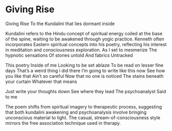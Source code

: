 # Giving Rise

Giving Rise
To the Kundalini that lies dormant inside

<span class="sidenote">Kundalini refers to the Hindu concept of spiritual energy coiled at the base of the spine, waiting to be awakened through yogic practice. Kenneth often incorporates Eastern spiritual concepts into his poetry, reflecting his interest in meditation and consciousness exploration.</span>
As I set to mesmerize
The hypnotic sensations
Of stories untold
And fabrics
Untracked

This poetry
Inside of me
Looking to be set ablaze
To be read on lesser fine days
That’s a weird thing i did there
I’m going to write like this now
See how you like that
Ain’t so careful
Now that no one is noticed
The stains beneath your curtain
 Whatever that means

Just write your thoughts down
See where they lead
The psychoanalyst
Said to me

<span class="sidenote">The poem shifts from spiritual imagery to therapeutic process, suggesting that both kundalini awakening and psychoanalysis involve bringing unconscious material to light. The casual, stream-of-consciousness style mirrors the free association technique used in therapy.</span>
